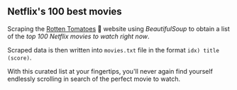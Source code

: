 ## Netflix's 100 best movies

Scraping the [Rotten Tomatoes](https://editorial.rottentomatoes.com/guide/best-netflix-movies-to-watch-right-now/) 🍅 website using *BeautifulSoup* to obtain a list of the *top 100 Netflix movies to watch right now*.

Scraped data is then written into `movies.txt` file in the format `idx) title (score)`.

With this curated list at your fingertips, you'll never again find yourself endlessly scrolling in search of the perfect movie to watch.
